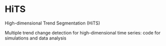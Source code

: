 # HiTS
High-dimensional Trend Segmentation (HiTS)

Multiple trend change detection for high-dimensional time series: code for simulations and data analysis
